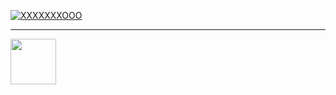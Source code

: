 [![XXXXXXXOOO](https://raw.githubusercontent.com/setetres/setetres/master/xxxxxxxooo.svg)](http://xxxxxxx.ooo)

<hr>

<a href="http://setetres.st">
    <img src="https://raw.githubusercontent.com/setetres/setetres/master/sttrs.svg" width="73"/>
</a>